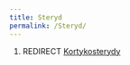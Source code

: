 ```yaml
---
title: Steryd
permalink: /Steryd/
---
```


1.  REDIRECT [Kortykosterydy](/atopedia/Kortykosterydy "wikilink")
